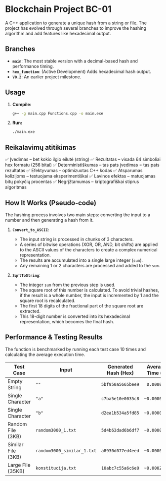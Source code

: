 # Blockchain Project BC-01

A C++ application to generate a unique hash from a string or file. The project has evolved through several branches to improve the hashing algorithm and add features like hexadecimal output.

## Branches

- **`main`**: The most stable version with a decimal-based hash and performance timing.
- **`hex_function`**: (Active Development) Adds hexadecimal hash output.
- **`V0.2`**: An earlier project milestone.

## Usage

1.  **Compile:**
    ```bash
    g++ -g main.cpp Functions.cpp -o main.exe
    ```
2.  **Run:**
    ```bash
    ./main.exe
    ```

## Reikalavimų atitikimas
✅ Įvedimas – bet kokio ilgio eilutė (string)
✅ Rezultatas – visada 64 simboliai hex formatu (256 bitai)
✅ Deterministiškumas – tas pats įvedimas = tas pats rezultatas
✅ Efektyvumas – optimizuotas C++ kodas
✅ Atsparumas kolizijoms – testuojama eksperimentiškai
✅ Lavinos efektas – matuojamas bitų pokyčių procentas
✅ Negrįžtamumas – kriptografiškai stiprus algoritmas

    
## How It Works (Pseudo-code)

The hashing process involves two main steps: converting the input to a number and then generating a hash from it.

1.  **`Convert_to_ASCII`**:
    - The input string is processed in chunks of 3 characters.
    - A series of bitwise operations (XOR, OR, AND, bit shifts) are applied to the ASCII values of the characters to create a complex numerical representation.
    - The results are accumulated into a single large integer (`sum`).
    - Any remaining 1 or 2 characters are processed and added to the `sum`.

2.  **`SqrtToString`**:
    - The integer `sum` from the previous step is used.
    - The square root of this number is calculated. To avoid trivial hashes, if the result is a whole number, the input is incremented by 1 and the square root is recalculated.
    - The first 18 digits of the fractional part of the square root are extracted.
    - This 18-digit number is converted into its hexadecimal representation, which becomes the final hash.

## Performance & Testing Results

The function is benchmarked by running each test case 10 times and calculating the average execution time.

| Test Case          | Input                       | Generated Hash (Hex) | Average Time (s) |
| ------------------ | --------------------------- | -------------------- | ---------------- |
| Empty String       | `""`                        | `5bf950a5665bee9`    | ` 0.0000000`     |
| Single Character   | `"a"`                       | `c7ba5e10e0035c8`    | `~0.0000018`     |
| Single Character   | `"b"`                       | `d2ea1b534a5fd85`    | `~0.0000018`     |
| Random File (3KB)  | `random3000_1.txt`          | `5d4b63dad6b6df7`    | `~0.0000450`     |
| Similar File (3KB) | `random3000_similar_1.txt`  | `a8930d077ed4eed`    | `~0.0000465`     |
| Large File (35KB)  | `konstitucija.txt`          | `10abc7c55a6c6e0`    | `~0.0002800`     |
